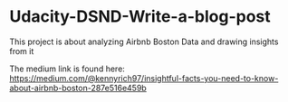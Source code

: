 # Udacity-DSND-Write-a-blog-post
This project is about analyzing Airbnb Boston Data and drawing insights from it

The medium link is found here: https://medium.com/@kennyrich97/insightful-facts-you-need-to-know-about-airbnb-boston-287e516e459b
